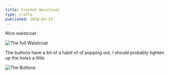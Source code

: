 ```yaml
---
title: Crochet Waistcoat
type: crafts
published: 2018-03-23
---
```


Nice waistcoat

![The full Waistcoat](Waistcoat1)

The buttons have a bit of a habit of of popping out, I should probably tighten up the holes a little

![The Buttons](Waistcoat2)
